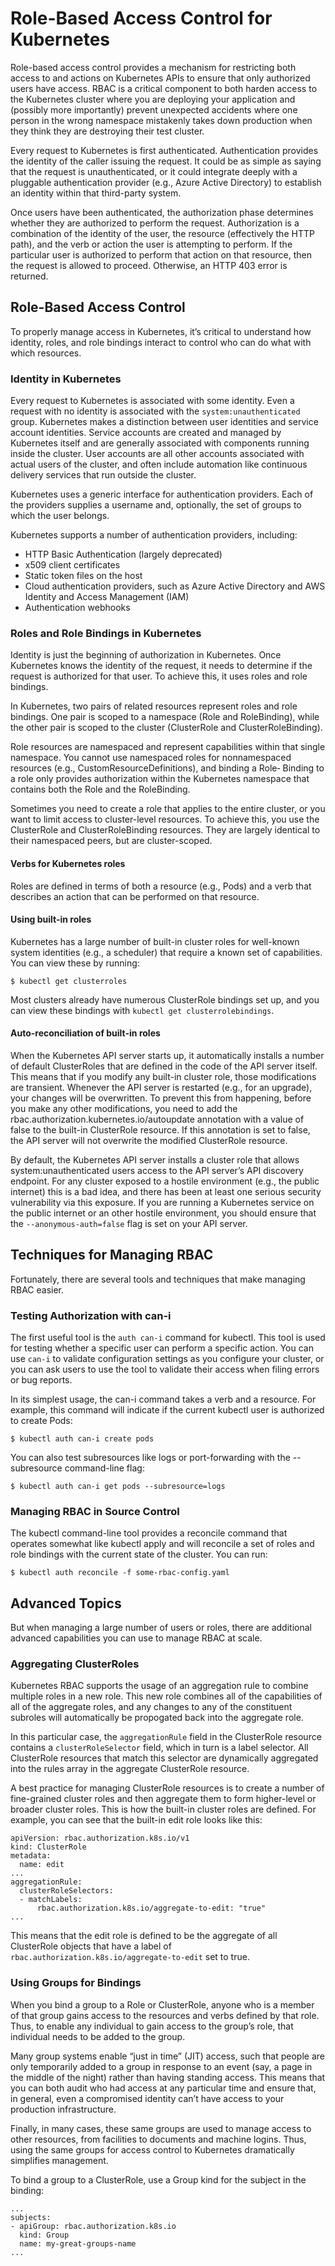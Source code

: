 # Role-Based Access Control for Kubernetes

Role-based access control provides a mechanism for restricting both access to and actions on Kubernetes APIs to ensure that only authorized users have access. RBAC
is a critical component to both harden access to the Kubernetes cluster where you are deploying your application and (possibly more importantly) prevent unexpected accidents where one person in the wrong namespace mistakenly takes down production when they think they are destroying their test cluster.

Every request to Kubernetes is first authenticated. Authentication provides the identity of the caller issuing the request. It could be as simple as saying that the request is unauthenticated, or it could integrate deeply with a pluggable authentication provider (e.g., Azure Active Directory) to establish an identity within that third-party system.

Once users have been authenticated, the authorization phase determines whether they are authorized to perform the request. Authorization is a combination of the
identity of the user, the resource (effectively the HTTP path), and the verb or action the user is attempting to perform. If the particular user is authorized to perform that action on that resource, then the request is allowed to proceed. Otherwise, an HTTP
403 error is returned.

## Role-Based Access Control

To properly manage access in Kubernetes, it’s critical to understand how identity, roles, and role bindings interact to control who can do what with which resources.

### Identity in Kubernetes

Every request to Kubernetes is associated with some identity. Even a request with no identity is associated with the `system:unauthenticated` group. Kubernetes makes a distinction between user identities and service account identities. Service accounts are created and managed by Kubernetes itself and are generally associated with components running inside the cluster. User accounts are all other accounts associated with actual users of the cluster, and often include automation like continuous delivery services that run outside the cluster.

Kubernetes uses a generic interface for authentication providers. Each of the providers supplies a username and, optionally, the set of groups to which the user belongs.

Kubernetes supports a number of authentication providers, including:
-  HTTP Basic Authentication (largely deprecated)
-  x509 client certificates
-  Static token files on the host
-  Cloud authentication providers, such as Azure Active Directory and AWS Identity and Access Management (IAM)
-  Authentication webhooks

### Roles and Role Bindings in Kubernetes

Identity is just the beginning of authorization in Kubernetes. Once Kubernetes knows the identity of the request, it needs to determine if the request is authorized for that user. To achieve this, it uses roles and role bindings.

In Kubernetes, two pairs of related resources represent roles and role bindings. One pair is scoped to a namespace (Role and RoleBinding), while the other pair is scoped to the cluster (ClusterRole and ClusterRoleBinding).

Role resources are namespaced and represent capabilities within that single namespace. You cannot use namespaced roles for nonnamespaced resources (e.g., CustomResourceDefinitions), and binding a Role‐
Binding to a role only provides authorization within the Kubernetes namespace that contains both the Role and the RoleBinding.

Sometimes you need to create a role that applies to the entire cluster, or you want to limit access to cluster-level resources. To achieve this, you use the ClusterRole and ClusterRoleBinding resources. They are largely identical to their namespaced peers, but are cluster-scoped.

#### Verbs for Kubernetes roles

Roles are defined in terms of both a resource (e.g., Pods) and a verb that describes
an action that can be performed on that resource.

#### Using built-in roles

Kubernetes has a large number of built-in cluster roles for well-known system identities (e.g., a
scheduler) that require a known set of capabilities. You can view these by running:

```
$ kubectl get clusterroles
```

Most clusters already have numerous ClusterRole bindings set up, and you can view
these bindings with `kubectl get clusterrolebindings`.

#### Auto-reconciliation of built-in roles

When the Kubernetes API server starts up, it automatically installs a number of default ClusterRoles that are defined in the code of the API server itself. This means that if you modify any built-in cluster role, those modifications are transient.
Whenever the API server is restarted (e.g., for an upgrade), your changes will be overwritten. To prevent this from happening, before you make any other modifications, you need to add the rbac.authorization.kubernetes.io/autoupdate annotation with a
value of false to the built-in ClusterRole resource. If this annotation is set to false, the API server will not overwrite the modified ClusterRole resource.

By default, the Kubernetes API server installs a cluster role that allows system:unauthenticated users access to the API server’s API discovery endpoint. For any cluster exposed to a hostile environment (e.g., the public internet) this is a bad idea, and there has
been at least one serious security vulnerability via this exposure. If you are running a Kubernetes service on the public internet or an other hostile environment, you should ensure that the `--anonymous-auth=false` flag is set on your API server.

## Techniques for Managing RBAC

Fortunately, there are several tools and techniques that make managing RBAC easier.

### Testing Authorization with can-i

The first useful tool is the `auth can-i` command for kubectl. This tool is used for testing whether a specific user can perform a specific action. You can use `can-i` to validate configuration settings as you configure your cluster, or you can ask users to use the tool to validate their access when filing errors or bug reports.

In its simplest usage, the can-i command takes a verb and a resource. For example, this command will indicate if the current kubectl user is authorized to create Pods:

```
$ kubectl auth can-i create pods
```

You can also test subresources like logs or port-forwarding with the --subresource
command-line flag:

```
$ kubectl auth can-i get pods --subresource=logs
```

### Managing RBAC in Source Control

The kubectl command-line tool provides a reconcile command that operates somewhat like kubectl apply and will reconcile a set of roles and role bindings
with the current state of the cluster. You can run:
```
$ kubectl auth reconcile -f some-rbac-config.yaml
```

## Advanced Topics

But when managing a large number of users or roles, there are additional advanced capabilities you can use to manage RBAC at scale.

### Aggregating ClusterRoles

Kubernetes RBAC supports the usage of an aggregation rule to combine multiple roles in a new role. This new role combines all of the capabilities of all of the aggregate roles, and any changes to any of the constituent subroles will automatically be propogated back into the aggregate role.

In this particular case, the `aggregationRule` field in the ClusterRole resource contains a `clusterRoleSelector` field, which in turn is a label selector. All ClusterRole resources that match this selector are dynamically aggregated into the rules array in the aggregate ClusterRole resource.

A best practice for managing ClusterRole resources is to create a number of fine-grained cluster roles and then aggregate them to form higher-level or broader cluster roles. This is how the built-in cluster roles are defined. For example, you can see that
the built-in edit role looks like this:

```
apiVersion: rbac.authorization.k8s.io/v1
kind: ClusterRole
metadata:
  name: edit
...
aggregationRule:
  clusterRoleSelectors:
  - matchLabels:
      rbac.authorization.k8s.io/aggregate-to-edit: "true"
...
```

This means that the edit role is defined to be the aggregate of all ClusterRole objects that have a label of `rbac.authorization.k8s.io/aggregate-to-edit` set to true.

### Using Groups for Bindings

When you bind a group to a Role or ClusterRole, anyone who is a member of that group gains access to the resources and verbs defined by that role. Thus, to enable any individual to gain access to the group’s role, that individual needs to be added to the group.

Many group systems enable “just in time” (JIT) access, such that people are only temporarily added to a group in response to an event (say, a page in the middle of the
night) rather than having standing access. This means that you can both audit who had access at any particular time and ensure that, in general, even a compromised
identity can’t have access to your production infrastructure.

Finally, in many cases, these same groups are used to manage access to other resources, from facilities to documents and machine logins. Thus, using the same
groups for access control to Kubernetes dramatically simplifies management.

To bind a group to a ClusterRole, use a Group kind for the subject in the binding:
```
...
subjects:
- apiGroup: rbac.authorization.k8s.io
  kind: Group
  name: my-great-groups-name
...
```